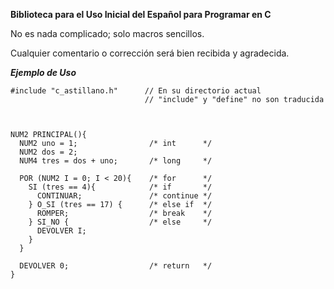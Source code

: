 **Biblioteca para el Uso Inicial del Español para Programar en C**

No es nada complicado; solo macros sencillos.

Cualquier comentario o corrección será bien recibida y agradecida.


***Ejemplo de Uso***
```
#include "c_astillano.h"      // En su directorio actual        
                              // "include" y "define" no son traducida



NUM2 PRINCIPAL(){
  NUM2 uno = 1;                /* int      */
  NUM2 dos = 2;
  NUM4 tres = dos + uno;       /* long     */

  POR (NUM2 I = 0; I < 20){    /* for      */
    SI (tres == 4){            /* if       */
      CONTINUAR;               /* continue */
    } O_SI (tres == 17) {      /* else if  */
      ROMPER;                  /* break    */
    } SI_NO {                  /* else     */
      DEVOLVER I;
    }
  }
  
  DEVOLVER 0;                  /* return   */
}
```
